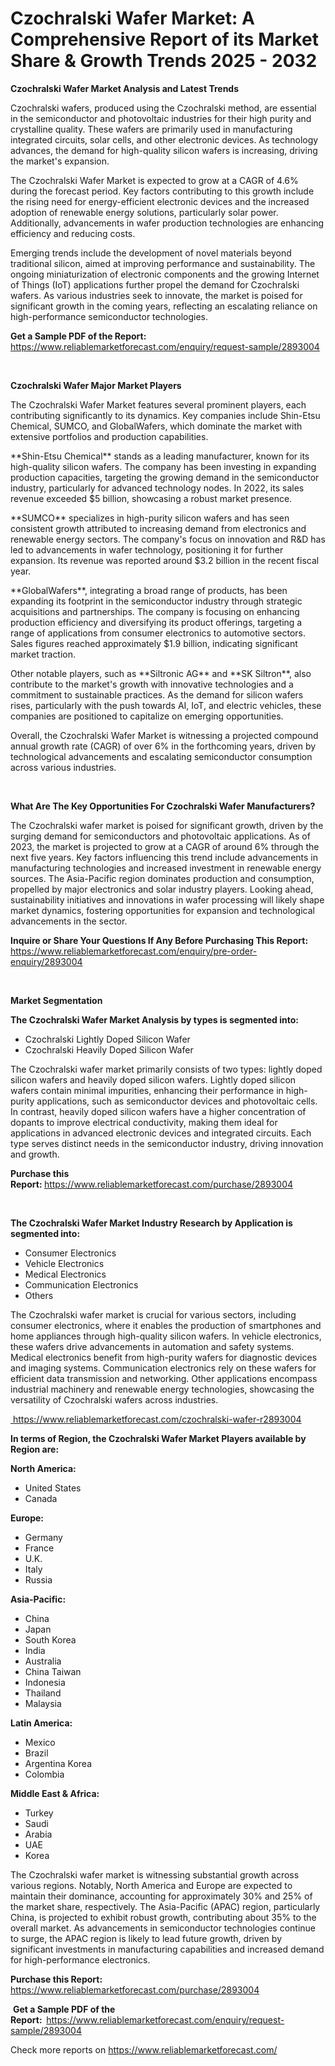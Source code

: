 <p><h1>Czochralski Wafer Market: A Comprehensive Report of its Market Share & Growth Trends 2025 - 2032</h1></p><p><strong>Czochralski Wafer Market Analysis and Latest Trends</strong></p>
<p><p>Czochralski wafers, produced using the Czochralski method, are essential in the semiconductor and photovoltaic industries for their high purity and crystalline quality. These wafers are primarily used in manufacturing integrated circuits, solar cells, and other electronic devices. As technology advances, the demand for high-quality silicon wafers is increasing, driving the market's expansion.</p><p>The Czochralski Wafer Market is expected to grow at a CAGR of 4.6% during the forecast period. Key factors contributing to this growth include the rising need for energy-efficient electronic devices and the increased adoption of renewable energy solutions, particularly solar power. Additionally, advancements in wafer production technologies are enhancing efficiency and reducing costs. </p><p>Emerging trends include the development of novel materials beyond traditional silicon, aimed at improving performance and sustainability. The ongoing miniaturization of electronic components and the growing Internet of Things (IoT) applications further propel the demand for Czochralski wafers. As various industries seek to innovate, the market is poised for significant growth in the coming years, reflecting an escalating reliance on high-performance semiconductor technologies.</p></p>
<p><strong>Get a Sample PDF of the Report:&nbsp;</strong> <a href="https://www.reliablemarketforecast.com/enquiry/request-sample/2893004?utm_campaign=2235&utm_medium=2&utm_source=Github&utm_content=ia&utm_term=15032025&utm_id=czochralski-wafer">https://www.reliablemarketforecast.com/enquiry/request-sample/2893004</a></p>
<p>&nbsp;</p>
<p><strong>Czochralski Wafer Major Market Players</strong></p>
<p><p>The Czochralski Wafer Market features several prominent players, each contributing significantly to its dynamics. Key companies include Shin-Etsu Chemical, SUMCO, and GlobalWafers, which dominate the market with extensive portfolios and production capabilities.</p><p>**Shin-Etsu Chemical** stands as a leading manufacturer, known for its high-quality silicon wafers. The company has been investing in expanding production capacities, targeting the growing demand in the semiconductor industry, particularly for advanced technology nodes. In 2022, its sales revenue exceeded $5 billion, showcasing a robust market presence.</p><p>**SUMCO** specializes in high-purity silicon wafers and has seen consistent growth attributed to increasing demand from electronics and renewable energy sectors. The company's focus on innovation and R&D has led to advancements in wafer technology, positioning it for further expansion. Its revenue was reported around $3.2 billion in the recent fiscal year.</p><p>**GlobalWafers**, integrating a broad range of products, has been expanding its footprint in the semiconductor industry through strategic acquisitions and partnerships. The company is focusing on enhancing production efficiency and diversifying its product offerings, targeting a range of applications from consumer electronics to automotive sectors. Sales figures reached approximately $1.9 billion, indicating significant market traction.</p><p>Other notable players, such as **Siltronic AG** and **SK Siltron**, also contribute to the market's growth with innovative technologies and a commitment to sustainable practices. As the demand for silicon wafers rises, particularly with the push towards AI, IoT, and electric vehicles, these companies are positioned to capitalize on emerging opportunities.</p><p>Overall, the Czochralski Wafer Market is witnessing a projected compound annual growth rate (CAGR) of over 6% in the forthcoming years, driven by technological advancements and escalating semiconductor consumption across various industries.</p></p>
<p>&nbsp;</p>
<p><strong>What Are The Key Opportunities For Czochralski Wafer Manufacturers?</strong></p>
<p><p>The Czochralski wafer market is poised for significant growth, driven by the surging demand for semiconductors and photovoltaic applications. As of 2023, the market is projected to grow at a CAGR of around 6% through the next five years. Key factors influencing this trend include advancements in manufacturing technologies and increased investment in renewable energy sources. The Asia-Pacific region dominates production and consumption, propelled by major electronics and solar industry players. Looking ahead, sustainability initiatives and innovations in wafer processing will likely shape market dynamics, fostering opportunities for expansion and technological advancements in the sector.</p></p>
<p><strong>Inquire or Share Your Questions If Any Before Purchasing This Report:</strong> <a href="https://www.reliablemarketforecast.com/enquiry/pre-order-enquiry/2893004?utm_campaign=2235&utm_medium=2&utm_source=Github&utm_content=ia&utm_term=15032025&utm_id=czochralski-wafer">https://www.reliablemarketforecast.com/enquiry/pre-order-enquiry/2893004</a></p>
<p>&nbsp;</p>
<p><strong>Market Segmentation</strong></p>
<p><strong>The Czochralski Wafer Market Analysis by types is segmented into:</strong></p>
<p><ul><li>Czochralski Lightly Doped Silicon Wafer</li><li>Czochralski Heavily Doped Silicon Wafer</li></ul></p>
<p><p>The Czochralski wafer market primarily consists of two types: lightly doped silicon wafers and heavily doped silicon wafers. Lightly doped silicon wafers contain minimal impurities, enhancing their performance in high-purity applications, such as semiconductor devices and photovoltaic cells. In contrast, heavily doped silicon wafers have a higher concentration of dopants to improve electrical conductivity, making them ideal for applications in advanced electronic devices and integrated circuits. Each type serves distinct needs in the semiconductor industry, driving innovation and growth.</p></p>
<p><strong>Purchase this Report:&nbsp;</strong><a href="https://www.reliablemarketforecast.com/purchase/2893004?utm_campaign=2235&utm_medium=2&utm_source=Github&utm_content=ia&utm_term=15032025&utm_id=czochralski-wafer">https://www.reliablemarketforecast.com/purchase/2893004</a></p>
<p>&nbsp;</p>
<p><strong>The Czochralski Wafer Market Industry Research by Application is segmented into:</strong></p>
<p><ul><li>Consumer Electronics</li><li>Vehicle Electronics</li><li>Medical Electronics</li><li>Communication Electronics</li><li>Others</li></ul></p>
<p><p>The Czochralski wafer market is crucial for various sectors, including consumer electronics, where it enables the production of smartphones and home appliances through high-quality silicon wafers. In vehicle electronics, these wafers drive advancements in automation and safety systems. Medical electronics benefit from high-purity wafers for diagnostic devices and imaging systems. Communication electronics rely on these wafers for efficient data transmission and networking. Other applications encompass industrial machinery and renewable energy technologies, showcasing the versatility of Czochralski wafers across industries.</p></p>
<p><a href="https://www.reliablemarketforecast.com/czochralski-wafer-r2893004?utm_campaign=2235&utm_medium=2&utm_source=Github&utm_content=ia&utm_term=15032025&utm_id=czochralski-wafer">&nbsp;https://www.reliablemarketforecast.com/czochralski-wafer-r2893004</a></p>
<p><strong>In terms of Region, the Czochralski Wafer Market Players available by Region are:</strong></p>
<p>
    <p> <strong> North America: </strong>
        <ul>
            <li>United States</li>
            <li>Canada</li>
        </ul>
        </p> 
    <p> <strong> Europe: </strong>
        <ul>
            <li>Germany</li>
            <li>France</li>
            <li>U.K.</li>
            <li>Italy</li>
            <li>Russia</li>
        </ul>
        </p> 
    <p> <strong> Asia-Pacific: </strong>
        <ul>
            <li>China</li>
            <li>Japan</li>
            <li>South Korea</li>
            <li>India</li>
            <li>Australia</li>
            <li>China Taiwan</li>
            <li>Indonesia</li>
            <li>Thailand</li>
            <li>Malaysia</li>
        </ul>
        </p> 
    <p> <strong> Latin America: </strong>
        <ul>
            <li>Mexico</li>
            <li>Brazil</li>
            <li>Argentina Korea</li>
            <li>Colombia</li>
        </ul>
        </p> 
    <p> <strong> Middle East & Africa: </strong>
        <ul>
            <li>Turkey</li>
            <li>Saudi</li>
            <li>Arabia</li>
            <li>UAE</li>
            <li>Korea</li>
        </ul>
    </p>
    </p>
<p><p>The Czochralski wafer market is witnessing substantial growth across various regions. Notably, North America and Europe are expected to maintain their dominance, accounting for approximately 30% and 25% of the market share, respectively. The Asia-Pacific (APAC) region, particularly China, is projected to exhibit robust growth, contributing about 35% to the overall market. As advancements in semiconductor technologies continue to surge, the APAC region is likely to lead future growth, driven by significant investments in manufacturing capabilities and increased demand for high-performance electronics.</p></p>
<p><strong>Purchase this Report: </strong><a href="https://www.reliablemarketforecast.com/purchase/2893004?utm_campaign=2235&utm_medium=2&utm_source=Github&utm_content=ia&utm_term=15032025&utm_id=czochralski-wafer">https://www.reliablemarketforecast.com/purchase/2893004</a></p>
<p>&nbsp;<strong>Get a Sample PDF of the Report:&nbsp;&nbsp;</strong><a href="https://www.reliablemarketforecast.com/enquiry/request-sample/2893004?utm_campaign=2235&utm_medium=2&utm_source=Github&utm_content=ia&utm_term=15032025&utm_id=czochralski-wafer">https://www.reliablemarketforecast.com/enquiry/request-sample/2893004</a></p>
<p><strong></strong></p>
<p>Check more reports on <a href="https://www.reliablemarketforecast.com/?utm_campaign=2235&utm_medium=2&utm_source=Github&utm_content=ia&utm_term=15032025&utm_id=czochralski-wafer">https://www.reliablemarketforecast.com/</a></p>